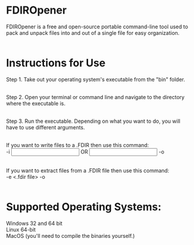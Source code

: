 # FDIROpener<br>

FDIROpener is a free and open-source portable command-line tool used to pack and unpack files into and out of a single file for easy organization.<br><br>

# Instructions for Use<br>

Step 1. Take out your operating system's executable from the "bin" folder.<br><br>

Step 2. Open your terminal or command line and navigate to the directory where the executable is.<br><br>

Step 3. Run the executable. Depending on what you want to do, you will have to use different arguments.<br><br>

If you want to write files to a .FDIR then use this command:<br>
<executable> -i <input file> OR <input folder> -o <fdir name><br><br>

If you want to extract files from a .FDIR file then use this command:<br>
<executable> -e <.fdir file> -o <output directory to write all files to><br><br>


# Supported Operating Systems:<br>

Windows 32 and 64 bit<br>
Linux 64-bit<br>
MacOS (you'll need to compile the binaries yourself.)